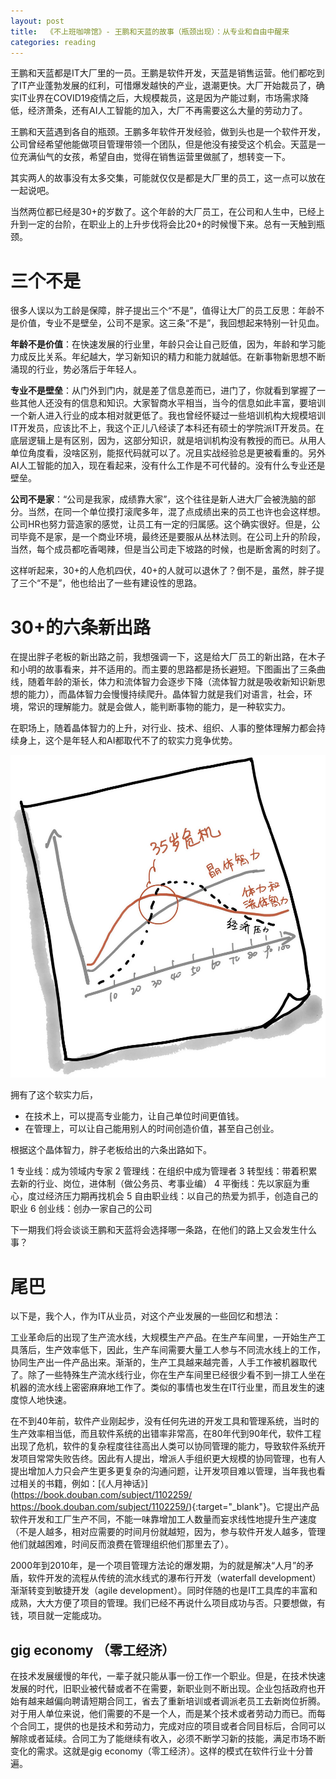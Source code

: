 ```yaml
---
layout: post
title:  《不上班咖啡馆》- 王鹏和天蓝的故事（瓶颈出现）：从专业和自由中醒来
categories: reading
---
```

王鹏和天蓝都是IT大厂里的一员。王鹏是软件开发，天蓝是销售运营。他们都吃到了IT产业蓬勃发展的红利，可惜爆发越快的产业，退潮更快。大厂开始裁员了，确实IT业界在COVID19疫情之后，大规模裁员，这是因为产能过剩，市场需求降低，经济萧条，还有AI人工智能的加入，大厂不再需要这么大量的劳动力了。

王鹏和天蓝遇到各自的瓶颈。王鹏多年软件开发经验，做到头也是一个软件开发，公司曾经希望他能做项目管理带领一个团队，但是他没有接受这个机会。天蓝是一位充满仙气的女孩，希望自由，觉得在销售运营里做腻了，想转变一下。

其实两人的故事没有太多交集，可能就仅仅是都是大厂里的员工，这一点可以放在一起说吧。

当然两位都已经是30+的岁数了。这个年龄的大厂员工，在公司和人生中，已经上升到一定的台阶，在职业上的上升步伐将会比20+的时候慢下来。总有一天触到瓶颈。

# 三个不是

很多人误以为工龄是保障，胖子提出三个“不是”，值得让大厂的员工反思：年龄不是价值，专业不是壁垒，公司不是家。这三条“不是”，我回想起来特别一针见血。

**年龄不是价值**：在快速发展的行业里，年龄只会让自己贬值，因为，年龄和学习能力成反比关系。年纪越大，学习新知识的精力和能力就越低。在新事物新思想不断涌现的行业，势必落后于年轻人。

**专业不是壁垒**：从门外到门内，就是差了信息差而已，进门了，你就看到掌握了一些其他人还没有的信息和知识。大家智商水平相当，当今的信息如此丰富，要培训一个新人进入行业的成本相对就更低了。我也曾经怀疑过一些培训机构大规模培训IT开发员，应该比不上，我这个正儿八经读了本科还有硕士的学院派IT开发员。在底层逻辑上是有区别，因为，这部分知识，就是培训机构没有教授的而已。从用人单位角度看，没啥区别，能抠代码就可以了。况且实战经验总是更被看重的。另外AI人工智能的加入，现在看起来，没有什么工作是不可代替的。没有什么专业还是壁垒。

**公司不是家**：“公司是我家，成绩靠大家”，这个往往是新人进大厂会被洗脑的部分。当然，在同一个单位摸打滚爬多年，混了点成绩出来的员工也许也会这样想。公司HR也努力营造家的感觉，让员工有一定的归属感。这个确实很好。但是，公司毕竟不是家，是一个商业环境，最终还是要服从丛林法则。在公司上升的阶段，当然，每个成员都吃香喝辣，但是当公司走下坡路的时候，也是断舍离的时刻了。

这样听起来，30+的人危机四伏，40+的人就可以退休了？倒不是，虽然，胖子提了三个“不是”，他也给出了一些有建设性的思路。

# 30+的六条新出路

在提出胖子老板的新出路之前，我想强调一下，这是给大厂员工的新出路，在木子和小明的故事看来，并不适用的。而主要的思路都是扬长避短。下图画出了三条曲线，随着年龄的渐长，体力和流体智力会逐步下降（流体智力就是吸收新知识新思想的能力），而晶体智力会慢慢持续爬升。晶体智力就是我们对语言，社会，环境，常识的理解能力。就是会做人，能判断事物的能力，是一种软实力。

在职场上，随着晶体智力的上升，对行业、技术、组织、人事的整体理解力都会持续身上，这个是年轻人和AI都取代不了的软实力竞争优势。

![不上班咖啡馆-晶体智力.png](/assets/%E4%B8%8D%E4%B8%8A%E7%8F%AD%E5%92%96%E5%95%A1%E9%A6%86-%E6%99%B6%E4%BD%93%E6%99%BA%E5%8A%9B.png)

拥有了这个软实力后，

- 在技术上，可以提高专业能力，让自己单位时间更值钱。
- 在管理上，可以让自己能用别人的时间创造价值，甚至自己创业。

根据这个晶体智力，胖子老板给出的六条出路如下。

1 专业线：成为领域内专家
2 管理线：在组织中成为管理者
3 转型线：带着积累去新的行业、岗位，进体制（做公务员、考事业编）
4 平衡线：先以家庭为重心，度过经济压力期再找机会
5 自由职业线：以自己的热爱为抓手，创造自己的职业
6 创业线：创办一家自己的公司

下一期我们将会谈谈王鹏和天蓝将会选择哪一条路，在他们的路上又会发生什么事？


# 尾巴 

以下是，我个人，作为IT从业员，对这个产业发展的一些回忆和想法：

工业革命后的出现了生产流水线，大规模生产产品。在生产车间里，一开始生产工具落后，生产效率低下，因此，生产车间需要大量工人参与不同流水线上的工作，协同生产出一件产品出来。渐渐的，生产工具越来越完善，人手工作被机器取代了。除了一些特殊生产流水线行业，你在生产车间里已经很少看不到一排工人坐在机器的流水线上密密麻麻地工作了。类似的事情也发生在IT行业里，而且发生的速度惊人地快速。

在不到40年前，软件产业刚起步，没有任何先进的开发工具和管理系统，当时的生产效率相当低，而且软件系统的出错率非常高，在80年代到90年代，软件工程出现了危机，软件的复杂程度往往高出人类可以协同管理的能力，导致软件系统开发项目常常失败告终。因此有人提出，增派人手组织更大规模的协同管理，也有人提出增加人力只会产生更多更复杂的沟通问题，让开发项目难以管理，当年我也看过相关的书籍，例如：[《人月神话》](https://book.douban.com/subject/1102259/
https://book.douban.com/subject/1102259/){:target="_blank"}。它提出产品软件开发和工厂生产不同，不能一味靠增加工人数量而妄求线性地提升生产速度（不是人越多，相对应需要的时间月份就越短，因为，参与软件开发人越多，管理他们就越困难，时间反而浪费在管理组织他们那里去了）。

2000年到2010年，是一个项目管理方法论的爆发期，为的就是解决“人月”的矛盾，软件开发的流程从传统的流水线式的瀑布行开发（waterfall development）渐渐转变到敏捷开发（agile development）。同时伴随的也是IT工具库的丰富和成熟，大大方便了项目的管理。我们已经不再说什么项目成功与否。只要想做，有钱，项目就一定能成功。

## gig economy （零工经济）

在技术发展缓慢的年代，一辈子就只能从事一份工作一个职业。但是，在技术快速发展的时代，旧职业被代替或者不在需要，新职业则不断出现。企业包括政府也开始有越来越偏向聘请短期合同工，省去了重新培训或者调派老员工去新岗位折腾。对于用人单位来说，他们需要的不是一个人，而是某个技术或者劳动力而已。而每个合同工，提供的也是技术和劳动力，完成对应的项目或者合同目标后，合同可以解除或者延续。合同工为了能继续有收入，必须不断学习新的技能，满足市场不断变化的需求。这就是gig economy（零工经济）。这样的模式在软件行业十分普遍。
<!--stackedit_data:
eyJoaXN0b3J5IjpbMTYzNzczMzQ4MSwtMTQ5OTg5MjUwMCwtMT
M4ODgxODgxOSwtNjQ1MTkxNDk5LC05ODU5NDI0NzIsLTk3NDg0
ODY5MF19
-->